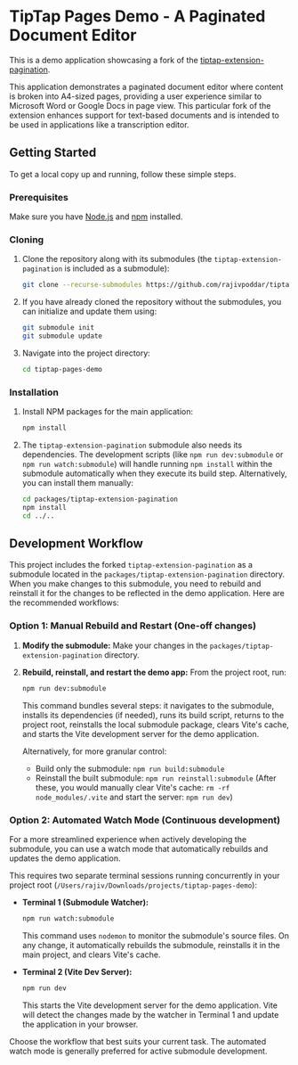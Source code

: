 # TipTap Pages Demo - A Paginated Document Editor

This is a demo application showcasing a fork of the [tiptap-extension-pagination](https://github.com/rajivpoddar/tiptap-extension-pagination).

This application demonstrates a paginated document editor where content is broken into A4-sized pages, providing a user experience similar to Microsoft Word or Google Docs in page view. This particular fork of the extension enhances support for text-based documents and is intended to be used in applications like a transcription editor.

## Getting Started

To get a local copy up and running, follow these simple steps.

### Prerequisites

Make sure you have [Node.js](https://nodejs.org/) and [npm](https://www.npmjs.com/) installed.

### Cloning

1.  Clone the repository along with its submodules (the `tiptap-extension-pagination` is included as a submodule):
    ```bash
    git clone --recurse-submodules https://github.com/rajivpoddar/tiptap-pages-demo.git
    ```

2.  If you have already cloned the repository without the submodules, you can initialize and update them using:
    ```bash
    git submodule init
    git submodule update
    ```

3.  Navigate into the project directory:
    ```bash
    cd tiptap-pages-demo
    ```

### Installation

1.  Install NPM packages for the main application:
    ```bash
    npm install
    ```
2.  The `tiptap-extension-pagination` submodule also needs its dependencies. The development scripts (like `npm run dev:submodule` or `npm run watch:submodule`) will handle running `npm install` within the submodule automatically when they execute its build step. Alternatively, you can install them manually:
    ```bash
    cd packages/tiptap-extension-pagination
    npm install
    cd ../..
    ```

## Development Workflow

This project includes the forked `tiptap-extension-pagination` as a submodule located in the `packages/tiptap-extension-pagination` directory. When you make changes to this submodule, you need to rebuild and reinstall it for the changes to be reflected in the demo application. Here are the recommended workflows:

### Option 1: Manual Rebuild and Restart (One-off changes)

1.  **Modify the submodule:** Make your changes in the `packages/tiptap-extension-pagination` directory.
2.  **Rebuild, reinstall, and restart the demo app:** From the project root, run:
    ```bash
    npm run dev:submodule
    ```
    This command bundles several steps: it navigates to the submodule, installs its dependencies (if needed), runs its build script, returns to the project root, reinstalls the local submodule package, clears Vite's cache, and starts the Vite development server for the demo application.

    Alternatively, for more granular control:
    *   Build only the submodule: `npm run build:submodule`
    *   Reinstall the built submodule: `npm run reinstall:submodule`
    (After these, you would manually clear Vite's cache: `rm -rf node_modules/.vite` and start the server: `npm run dev`)

### Option 2: Automated Watch Mode (Continuous development)

For a more streamlined experience when actively developing the submodule, you can use a watch mode that automatically rebuilds and updates the demo application.

This requires two separate terminal sessions running concurrently in your project root (`/Users/rajiv/Downloads/projects/tiptap-pages-demo`):

*   **Terminal 1 (Submodule Watcher):**
    ```bash
    npm run watch:submodule
    ```
    This command uses `nodemon` to monitor the submodule's source files. On any change, it automatically rebuilds the submodule, reinstalls it in the main project, and clears Vite's cache.

*   **Terminal 2 (Vite Dev Server):**
    ```bash
    npm run dev
    ```
    This starts the Vite development server for the demo application. Vite will detect the changes made by the watcher in Terminal 1 and update the application in your browser.

Choose the workflow that best suits your current task. The automated watch mode is generally preferred for active submodule development.
